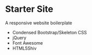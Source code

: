 # Starter Site

A responsive website boilerplate

* Condensed Bootstrap/Skeleton CSS
* jQuery
* Font Awesome
* HTML5Shiv